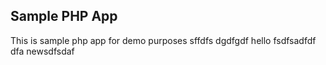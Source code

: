 ## Sample PHP App 
This is sample php app for demo purposes
sffdfs
dgdfgdf
hello
fsdfsadfdf
dfa
newsdfsdaf